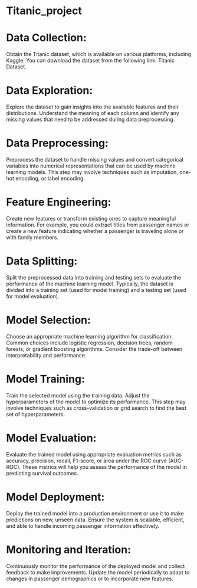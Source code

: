 # Titanic_project

  #  Data Collection:
  Obtain the Titanic dataset, which is available on various platforms, including Kaggle. You can download the dataset from the following link: Titanic Dataset.

  #  Data Exploration:
  Explore the dataset to gain insights into the available features and their distributions. Understand the meaning of each column and identify any missing values that need to be addressed during data preprocessing.

  #  Data Preprocessing:
  Preprocess the dataset to handle missing values and convert categorical variables into numerical representations that can be used by machine learning models. This step may involve techniques such as imputation, one-hot encoding, or label encoding.

  #  Feature Engineering: 
  Create new features or transform existing ones to capture meaningful information. For example, you could extract titles from passenger names or create a new feature indicating whether a passenger is traveling alone or with family members.

   # Data Splitting:
   Split the preprocessed data into training and testing sets to evaluate the performance of the machine learning model. Typically, the dataset is divided into a training set (used for model training) and a testing set (used for model evaluation).

 #   Model Selection:
 Choose an appropriate machine learning algorithm for classification. Common choices include logistic regression, decision trees, random forests, or gradient boosting algorithms. Consider the trade-off between interpretability and performance.

  #  Model Training: 
  Train the selected model using the training data. Adjust the hyperparameters of the model to optimize its performance. This step may involve techniques such as cross-validation or grid search to find the best set of hyperparameters.

 #   Model Evaluation: 
 Evaluate the trained model using appropriate evaluation metrics such as accuracy, precision, recall, F1-score, or area under the ROC curve (AUC-ROC). These metrics will help you assess the performance of the model in predicting survival outcomes.

  #  Model Deployment: 
  Deploy the trained model into a production environment or use it to make predictions on new, unseen data. Ensure the system is scalable, efficient, and able to handle incoming passenger information effectively.

  #  Monitoring and Iteration:
  Continuously monitor the performance of the deployed model and collect feedback to make improvements. Update the model periodically to adapt to changes in passenger demographics or to incorporate new features.

